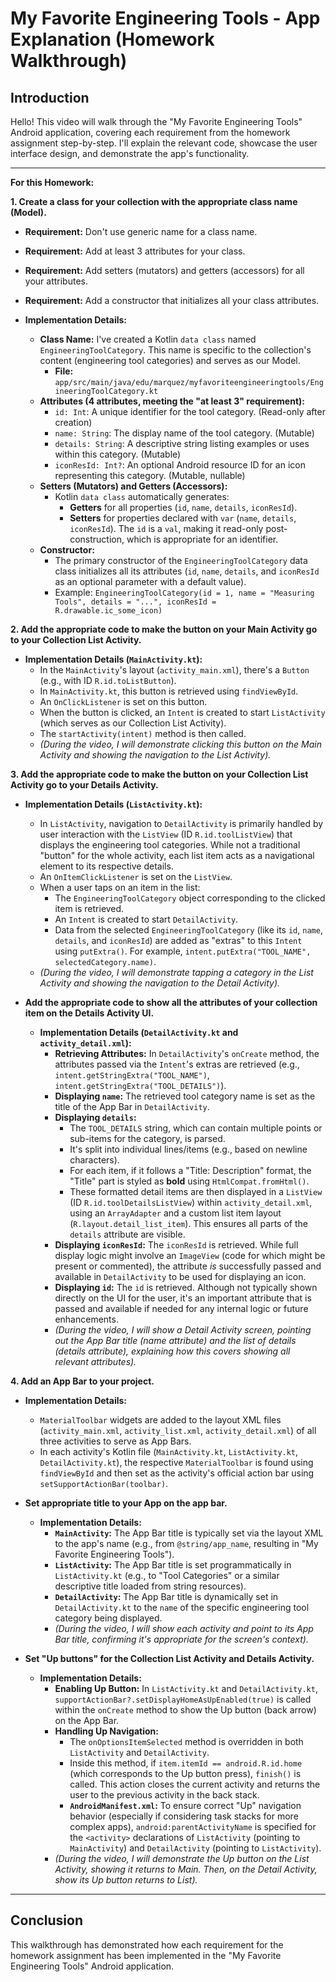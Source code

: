 # My Favorite Engineering Tools - App Explanation (Homework Walkthrough)

## Introduction

Hello! This video will walk through the "My Favorite Engineering Tools" Android application, covering each requirement from the homework assignment step-by-step. I'll explain the relevant code, showcase the user interface design, and demonstrate the app's functionality.

---

**For this Homework:**

**1. Create a class for your collection with the appropriate class name (Model).**

- **Requirement:** Don't use generic name for a class name.
- **Requirement:** Add at least 3 attributes for your class.
- **Requirement:** Add setters (mutators) and getters (accessors) for all your attributes.
- **Requirement:** Add a constructor that initializes all your class attributes.

- **Implementation Details:**
  - **Class Name:** I've created a Kotlin `data class` named `EngineeringToolCategory`. This name is specific to the collection's content (engineering tool categories) and serves as our Model.
    - **File:** `app/src/main/java/edu/marquez/myfavoriteengineeringtools/EngineeringToolCategory.kt`
  - **Attributes (4 attributes, meeting the "at least 3" requirement):**
    - `id: Int`: A unique identifier for the tool category. (Read-only after creation)
    - `name: String`: The display name of the tool category. (Mutable)
    - `details: String`: A descriptive string listing examples or uses within this category. (Mutable)
    - `iconResId: Int?`: An optional Android resource ID for an icon representing this category. (Mutable, nullable)
  - **Setters (Mutators) and Getters (Accessors):**
    - Kotlin `data class` automatically generates:
      - **Getters** for all properties (`id`, `name`, `details`, `iconResId`).
      - **Setters** for properties declared with `var` (`name`, `details`, `iconResId`). The `id` is a `val`, making it read-only post-construction, which is appropriate for an identifier.
  - **Constructor:**
    - The primary constructor of the `EngineeringToolCategory` data class initializes all its attributes (`id`, `name`, `details`, and `iconResId` as an optional parameter with a default value).
    - Example: `EngineeringToolCategory(id = 1, name = "Measuring Tools", details = "...", iconResId = R.drawable.ic_some_icon)`

**2. Add the appropriate code to make the button on your Main Activity go to your Collection List Activity.**

- **Implementation Details (`MainActivity.kt`):**
  - In the `MainActivity`'s layout (`activity_main.xml`), there's a `Button` (e.g., with ID `R.id.toListButton`).
  - In `MainActivity.kt`, this button is retrieved using `findViewById`.
  - An `OnClickListener` is set on this button.
  - When the button is clicked, an `Intent` is created to start `ListActivity` (which serves as our Collection List Activity).
  - The `startActivity(intent)` method is then called.
  - _(During the video, I will demonstrate clicking this button on the Main Activity and showing the navigation to the List Activity)._

**3. Add the appropriate code to make the button on your Collection List Activity go to your Details Activity.**

- **Implementation Details (`ListActivity.kt`):**

  - In `ListActivity`, navigation to `DetailActivity` is primarily handled by user interaction with the `ListView` (ID `R.id.toolListView`) that displays the engineering tool categories. While not a traditional "button" for the whole activity, each list item acts as a navigational element to its respective details.
  - An `OnItemClickListener` is set on the `ListView`.
  - When a user taps on an item in the list:
    - The `EngineeringToolCategory` object corresponding to the clicked item is retrieved.
    - An `Intent` is created to start `DetailActivity`.
    - Data from the selected `EngineeringToolCategory` (like its `id`, `name`, `details`, and `iconResId`) are added as "extras" to this `Intent` using `putExtra()`. For example, `intent.putExtra("TOOL_NAME", selectedCategory.name)`.
  - _(During the video, I will demonstrate tapping a category in the List Activity and showing the navigation to the Detail Activity)._

- **Add the appropriate code to show all the attributes of your collection item on the Details Activity UI.**
  - **Implementation Details (`DetailActivity.kt` and `activity_detail.xml`):**
    - **Retrieving Attributes:** In `DetailActivity`'s `onCreate` method, the attributes passed via the `Intent`'s extras are retrieved (e.g., `intent.getStringExtra("TOOL_NAME")`, `intent.getStringExtra("TOOL_DETAILS")`).
    - **Displaying `name`:** The retrieved tool category name is set as the title of the App Bar in `DetailActivity`.
    - **Displaying `details`:**
      - The `TOOL_DETAILS` string, which can contain multiple points or sub-items for the category, is parsed.
      - It's split into individual lines/items (e.g., based on newline characters).
      - For each item, if it follows a "Title: Description" format, the "Title" part is styled as **bold** using `HtmlCompat.fromHtml()`.
      - These formatted detail items are then displayed in a `ListView` (ID `R.id.toolDetailsListView`) within `activity_detail.xml`, using an `ArrayAdapter` and a custom list item layout (`R.layout.detail_list_item`). This ensures all parts of the `details` attribute are visible.
    - **Displaying `iconResId`:** The `iconResId` is retrieved. While full display logic might involve an `ImageView` (code for which might be present or commented), the attribute _is_ successfully passed and available in `DetailActivity` to be used for displaying an icon.
    - **Displaying `id`:** The `id` is retrieved. Although not typically shown directly on the UI for the user, it's an important attribute that is passed and available if needed for any internal logic or future enhancements.
    - _(During the video, I will show a Detail Activity screen, pointing out the App Bar title (name attribute) and the list of details (details attribute), explaining how this covers showing all relevant attributes)._

**4. Add an App Bar to your project.**

- **Implementation Details:**

  - `MaterialToolbar` widgets are added to the layout XML files (`activity_main.xml`, `activity_list.xml`, `activity_detail.xml`) of all three activities to serve as App Bars.
  - In each activity's Kotlin file (`MainActivity.kt`, `ListActivity.kt`, `DetailActivity.kt`), the respective `MaterialToolbar` is found using `findViewById` and then set as the activity's official action bar using `setSupportActionBar(toolbar)`.

- **Set appropriate title to your App on the app bar.**

  - **Implementation Details:**
    - **`MainActivity`:** The App Bar title is typically set via the layout XML to the app's name (e.g., from `@string/app_name`, resulting in "My Favorite Engineering Tools").
    - **`ListActivity`:** The App Bar title is set programmatically in `ListActivity.kt` (e.g., to "Tool Categories" or a similar descriptive title loaded from string resources).
    - **`DetailActivity`:** The App Bar title is dynamically set in `DetailActivity.kt` to the `name` of the specific engineering tool category being displayed.
    - _(During the video, I will show each activity and point to its App Bar title, confirming it's appropriate for the screen's context)._

- **Set "Up buttons" for the Collection List Activity and Details Activity.**
  - **Implementation Details:**
    - **Enabling Up Button:** In `ListActivity.kt` and `DetailActivity.kt`, `supportActionBar?.setDisplayHomeAsUpEnabled(true)` is called within the `onCreate` method to show the Up button (back arrow) on the App Bar.
    - **Handling Up Navigation:**
      - The `onOptionsItemSelected` method is overridden in both `ListActivity` and `DetailActivity`.
      - Inside this method, if `item.itemId == android.R.id.home` (which corresponds to the Up button press), `finish()` is called. This action closes the current activity and returns the user to the previous activity in the back stack.
      - **`AndroidManifest.xml`:** To ensure correct "Up" navigation behavior (especially if considering task stacks for more complex apps), `android:parentActivityName` is specified for the `<activity>` declarations of `ListActivity` (pointing to `MainActivity`) and `DetailActivity` (pointing to `ListActivity`).
    - _(During the video, I will demonstrate the Up button on the List Activity, showing it returns to Main. Then, on the Detail Activity, show its Up button returns to List)._

---

## Conclusion

This walkthrough has demonstrated how each requirement for the homework assignment has been implemented in the "My Favorite Engineering Tools" Android application.

